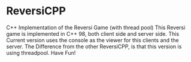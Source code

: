 # ReversiCPP
C++ Implementation of the Reversi Game (with thread pool)
This Reversi game is implemented in C++ 98, both client side and server side.
This Current version uses the console as the viewer for this clients and the server.
The Difference from the other ReversiCPP, is that this version is using threadpool.
Have Fun!
